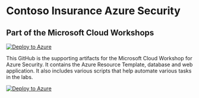 # Contoso Insurance Azure Security
## Part of the Microsoft Cloud Workshops

[![Deploy to Azure](http://azuredeploy.net/deploybutton.png)](https://portal.azure.com/#create/Microsoft.Template/uri/https%3A%2F%2Fraw.githubusercontent.com%2Fgivenscj%2Fmcw-azure-security%2Fmaster%2Scripts%2FTemplate.json)

This GitHub is the supporting artifacts for the Microsoft Cloud Workshop for Azure Security.  It contains the Azure Resource Template, database and web application.  It also includes various scripts that help automate various tasks in the labs.

[![Deploy to Azure](http://azuredeploy.net/deploybutton.png)](https://portal.azure.com/#create/Microsoft.Template/uri/https%3A%2F%2Fraw.githubusercontent.com%2Fgivenscj%2Fmcw-azure-security%2Fmaster%2Scripts%2FTemplate.json)

